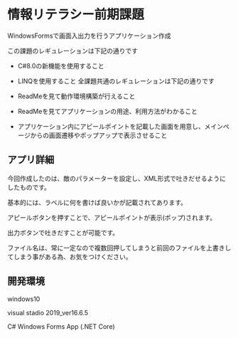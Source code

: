 # 情報リテラシー前期課題

WindowsFormsで画面入出力を行うアプリケーション作成

この課題のレギュレーションは下記の通りです

- C#8.0の新機能を使用すること
- LINQを使用すること
全課題共通のレギュレーションは下記の通りです

- ReadMeを見て動作環境構築が行えること
- ReadMeを見てアプリケーションの用途、利用方法がわかること
- アプリケーション内にアピールポイントを記載した画面を用意し、メインページからの画面遷移やポップアップで表示させること

## アプリ詳細
今回作成したのは、敵のパラメーターを設定し、XML形式で吐きだせるようにしたものです。

基本的には、ラベルに何を書けば良いかが記載されてあります。

アピールボタンを押すことで、アピールポイントが表示(ポップ)されます。

出力ボタンで吐きだすことが可能です。

ファイル名は、常に一定なので複数回押してしまうと前回のファイルを上書きしてしまう事がある為、お気をつけください。

## 開発環境

windows10

visual stadio 2019_ver16.6.5

C# Windows Forms App (.NET Core)
